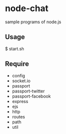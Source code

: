 node-chat
=============

sample programs of node.js

Usage
-----

  $ start.sh

Require
-------

* config
* socket.io
* passport
* passport-twitter
* passport-facebook
* express
* ejs
* http
* routes
* path
* util
